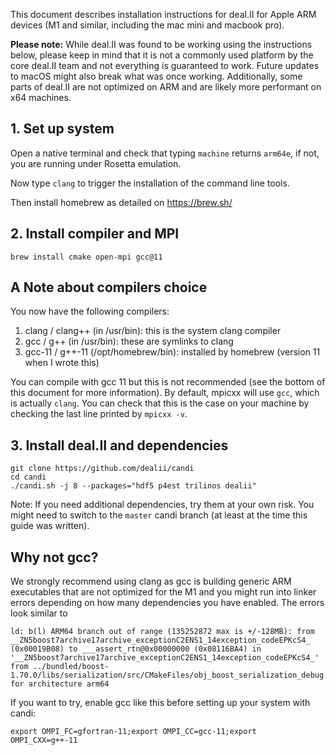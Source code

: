 This document describes installation instructions for deal.II for Apple ARM devices (M1 and similar, including the mac mini and macbook pro).

**Please note:**
While deal.II was found to be working using the instructions below, please keep in mind that it is not a commonly used platform by the core deal.II team and not everything is guaranteed to work. Future updates to macOS might also break what was once working. Additionally, some parts of deal.II are not optimized on ARM and are likely more performant on x64 machines.

## 1. Set up system

Open a native terminal and check that typing ``machine`` returns ``arm64e``, if not, you are running under Rosetta emulation. 

Now type ``clang`` to trigger the installation of the command line tools.

Then install homebrew as detailed on https://brew.sh/

## 2. Install compiler and MPI

``brew install cmake open-mpi gcc@11``

## A Note about compilers choice

You now have the following compilers:
1. clang / clang++ (in /usr/bin): this is the system clang compiler
2. gcc / g++ (in /usr/bin): these are symlinks to clang
3. gcc-11 / g++-11 (/opt/homebrew/bin): installed by homebrew (version 11 when I wrote this)

You can compile with gcc 11 but this is not recommended (see the bottom of this document for more information). By default, mpicxx will use ``gcc``, which is actually ``clang``. You can check that this is the case on your machine by checking the last line printed by ``mpicxx -v``.

## 3. Install deal.II and dependencies

```
git clone https://github.com/dealii/candi
cd candi
./candi.sh -j 8 --packages="hdf5 p4est trilinos dealii"
```
Note: If you need additional dependencies, try them at your own risk. You might need to switch to the ``master`` candi branch (at least at the time this guide was written).


## Why not gcc?

We strongly recommend using clang as gcc is building generic ARM executables that are not optimized for the M1 and you might run into linker errors depending on how many dependencies you have enabled. The errors look similar to
```
ld: b(l) ARM64 branch out of range (135252872 max is +/-128MB): from __ZN5boost7archive17archive_exceptionC2ENS1_14exception_codeEPKcS4_ (0x00019B08) to ___assert_rtn@0x00000000 (0x08116BA4) in '__ZN5boost7archive17archive_exceptionC2ENS1_14exception_codeEPKcS4_' from ../bundled/boost-1.70.0/libs/serialization/src/CMakeFiles/obj_boost_serialization_debug.dir/archive_exception.cpp.o for architecture arm64
```
If you want to try, enable gcc like this before setting up your system with candi:
```
export OMPI_FC=gfortran-11;export OMPI_CC=gcc-11;export OMPI_CXX=g++-11
```
